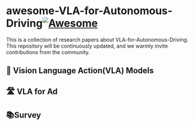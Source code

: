 # awesome-VLA-for-Autonomous-Driving[![Awesome](https://awesome.re/badge.svg)](https://awesome.re)
This is a collection of research papers about VLA-for-Autonomous-Driving. This repository will be continuously updated, and we warmly invite contributions from the community.

## 🤖 Vision Language Action(VLA) Models


## 🛣️ VLA for Ad

## 📚Survey